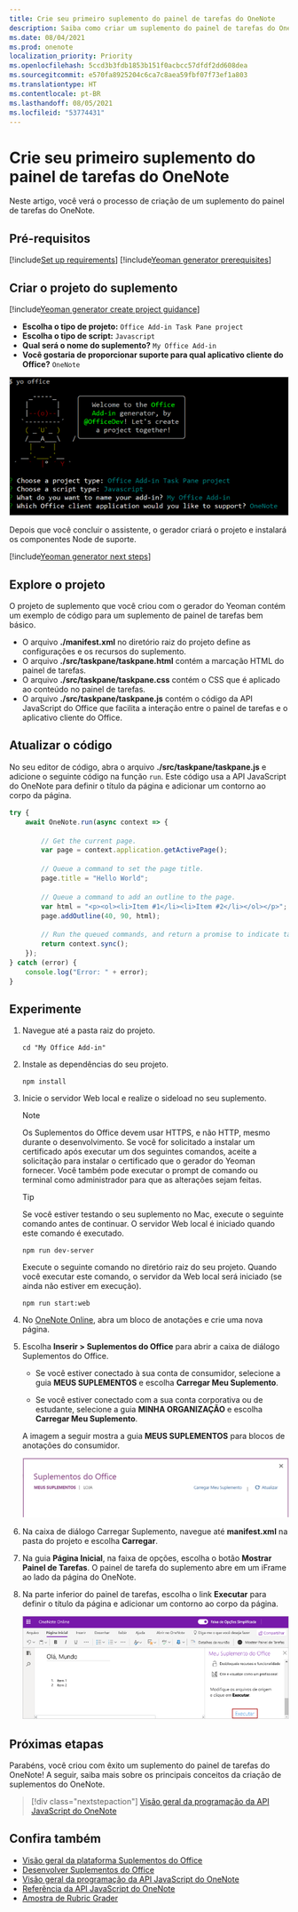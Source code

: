 ```yaml
---
title: Crie seu primeiro suplemento do painel de tarefas do OneNote
description: Saiba como criar um suplemento do painel de tarefas do OneNote simples usando a API JS do Office.
ms.date: 08/04/2021
ms.prod: onenote
localization_priority: Priority
ms.openlocfilehash: 5ccd3b3fdb1853b151f0acbcc57dfdf2dd608dea
ms.sourcegitcommit: e570fa8925204c6ca7c8aea59fbf07f73ef1a803
ms.translationtype: HT
ms.contentlocale: pt-BR
ms.lasthandoff: 08/05/2021
ms.locfileid: "53774431"
---
```

# <a name="build-your-first-onenote-task-pane-add-in"></a>Crie seu primeiro suplemento do painel de tarefas do OneNote

Neste artigo, você verá o processo de criação de um suplemento do painel de tarefas do OneNote.

## <a name="prerequisites"></a>Pré-requisitos

[!include[Set up requirements](../includes/set-up-dev-environment-beforehand.md)]
[!include[Yeoman generator prerequisites](../includes/quickstart-yo-prerequisites.md)]

## <a name="create-the-add-in-project"></a>Criar o projeto do suplemento

[!include[Yeoman generator create project guidance](../includes/yo-office-command-guidance.md)]

- **Escolha o tipo de projeto:** `Office Add-in Task Pane project`
- **Escolha o tipo de script:** `Javascript`
- **Qual será o nome do suplemento?** `My Office Add-in`
- **Você gostaria de proporcionar suporte para qual aplicativo cliente do Office?** `OneNote`

![Captura de tela mostrando os prompts e respostas para o gerador do Yeoman em uma interface de linha de comando.](../images/yo-office-onenote.png)

Depois que você concluir o assistente, o gerador criará o projeto e instalará os componentes Node de suporte.

[!include[Yeoman generator next steps](../includes/yo-office-next-steps.md)]

## <a name="explore-the-project"></a>Explore o projeto

O projeto de suplemento que você criou com o gerador do Yeoman contém um exemplo de código para um suplemento de painel de tarefas bem básico.

- O arquivo **./manifest.xml** no diretório raiz do projeto define as configurações e os recursos do suplemento.
- O arquivo **./src/taskpane/taskpane.html** contém a marcação HTML do painel de tarefas.
- O arquivo **./src/taskpane/taskpane.css** contém o CSS que é aplicado ao conteúdo no painel de tarefas.
- O arquivo **./src/taskpane/taskpane.js** contém o código da API JavaScript do Office que facilita a interação entre o painel de tarefas e o aplicativo cliente do Office.

## <a name="update-the-code"></a>Atualizar o código

No seu editor de código, abra o arquivo **./src/taskpane/taskpane.js** e adicione o seguinte código na função `run`. Este código usa a API JavaScript do OneNote para definir o título da página e adicionar um contorno ao corpo da página.

```js
try {
    await OneNote.run(async context => {

        // Get the current page.
        var page = context.application.getActivePage();

        // Queue a command to set the page title.
        page.title = "Hello World";

        // Queue a command to add an outline to the page.
        var html = "<p><ol><li>Item #1</li><li>Item #2</li></ol></p>";
        page.addOutline(40, 90, html);

        // Run the queued commands, and return a promise to indicate task completion.
        return context.sync();
    });
} catch (error) {
    console.log("Error: " + error);
}
```

## <a name="try-it-out"></a>Experimente

1. Navegue até a pasta raiz do projeto.

    ```command&nbsp;line
    cd "My Office Add-in"
    ```

1. Instale as dependências do seu projeto.

     ```command&nbsp;line
    npm install
    ```

1. Inicie o servidor Web local e realize o sideload no seu suplemento.

    > [!NOTE]
    > Os Suplementos do Office devem usar HTTPS, e não HTTP, mesmo durante o desenvolvimento. Se você for solicitado a instalar um certificado após executar um dos seguintes comandos, aceite a solicitação para instalar o certificado que o gerador do Yeoman fornecer. Você também pode executar o prompt de comando ou terminal como administrador para que as alterações sejam feitas.

    > [!TIP]
    > Se você estiver testando o seu suplemento no Mac, execute o seguinte comando antes de continuar. O servidor Web local é iniciado quando este comando é executado.
    >
    > ```command&nbsp;line
    > npm run dev-server
    > ```

    Execute o seguinte comando no diretório raiz do seu projeto. Quando você executar este comando, o servidor da Web local será iniciado (se ainda não estiver em execução).

    ```command&nbsp;line
    npm run start:web
    ```

1. No [OneNote Online](https://www.onenote.com/notebooks), abra um bloco de anotações e crie uma nova página.

1. Escolha **Inserir > Suplementos do Office** para abrir a caixa de diálogo Suplementos do Office.

    - Se você estiver conectado à sua conta de consumidor, selecione a guia **MEUS SUPLEMENTOS** e escolha  **Carregar Meu Suplemento**.

    - Se você estiver conectado com a sua conta corporativa ou de estudante, selecione a guia **MINHA ORGANIZAÇÃO** e escolha **Carregar Meu Suplemento**.

    A imagem a seguir mostra a guia **MEUS SUPLEMENTOS** para blocos de anotações do consumidor.

    ![A caixa de diálogo Suplementos do Office mostrando a guia MEUS SUPLEMENTOS.](../images/onenote-office-add-ins-dialog.png)

1. Na caixa de diálogo Carregar Suplemento, navegue até **manifest.xml** na pasta do projeto e escolha **Carregar**.

1. Na guia **Página Inicial**, na faixa de opções, escolha o botão **Mostrar Painel de Tarefas**. O painel de tarefa do suplemento abre em um iFrame ao lado da página do OneNote.

1. Na parte inferior do painel de tarefas, escolha o link **Executar** para definir o título da página e adicionar um contorno ao corpo da página.

    ![Captura de tela apresentando o suplemento criado com base nesse passo a passo: exibir o painel de opções do painel de tarefas e o painel de tarefas no OneNote.](../images/onenote-first-add-in-4.png)

## <a name="next-steps"></a>Próximas etapas

Parabéns, você criou com êxito um suplemento do painel de tarefas do OneNote! A seguir, saiba mais sobre os principais conceitos da criação de suplementos do OneNote.

> [!div class="nextstepaction"]
> [Visão geral da programação da API JavaScript do OneNote](../onenote/onenote-add-ins-programming-overview.md)

## <a name="see-also"></a>Confira também

- [Visão geral da plataforma Suplementos do Office](../overview/office-add-ins.md)
- [Desenvolver Suplementos do Office ](../develop/develop-overview.md)
- [Visão geral da programação da API JavaScript do OneNote](../onenote/onenote-add-ins-programming-overview.md)
- [Referência da API JavaScript do OneNote](../reference/overview/onenote-add-ins-javascript-reference.md)
- [Amostra de Rubric Grader](https://github.com/OfficeDev/OneNote-Add-in-Rubric-Grader)
